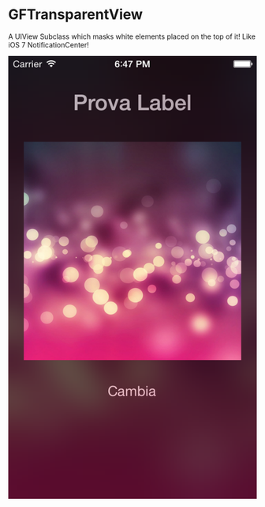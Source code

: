 GFTransparentView
=================

A UIView Subclass which masks white elements placed on the top of it! Like iOS 7 NotificationCenter!

<img src="screenshot.png" alt="screenshot" />
